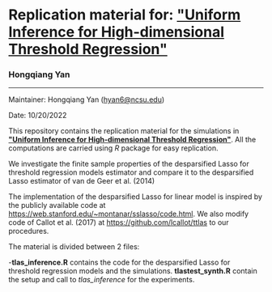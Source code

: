 # Replication material for:  ["Uniform Inference for High-dimensional Threshold Regression"](https://hongqiangyan.github.io/files/Uniform_Inference_in_High_Dimensional_Threshold_Regression_Models.pdf) 
### Hongqiang Yan


---

Maintainer: Hongqiang Yan (hyan6@ncsu.edu)

Date: 10/20/2022


This repository contains the replication material for the simulations in   [__"Uniform Inference for High-dimensional Threshold Regression"__](https://hongqiangyan.github.io/files/Uniform_Inference_in_High_Dimensional_Threshold_Regression_Models.pdf). All the computations are carried using *R* package for easy replication. 

We investigate the finite sample properties of the desparsified Lasso for threshold regression models estimator and compare it to the desparsified Lasso estimator of van de Geer et al. (2014)

The implementation of the desparsified Lasso for linear model is inspired by the publicly available code at https://web.stanford.edu/~montanar/sslasso/code.html. We also modify code of Callot et al. (2017) at https://github.com/lcallot/ttlas to our procedures.

The material is divided between 2 files:

 -**tlas_inference.R** contains the code for the desparsified Lasso for threshold regression models and the simulations. **tlastest_synth.R** contain the setup and call to *tlas_inference* for the experiments.
